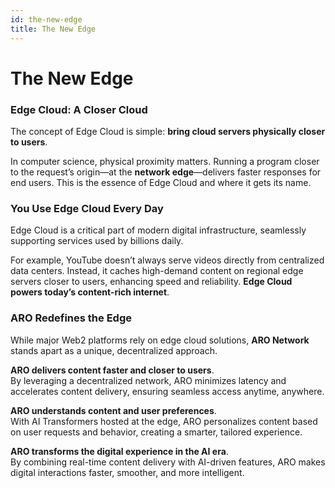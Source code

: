 ```yaml
---
id: the-new-edge
title: The New Edge
---
```


# The New Edge

### Edge Cloud: A Closer Cloud

The concept of Edge Cloud is simple: **bring cloud servers physically closer to users**.

In computer science, physical proximity matters. Running a program closer to the request’s origin—at the **network edge**—delivers faster responses for end users. This is the essence of Edge Cloud and where it gets its name.

### You Use Edge Cloud Every Day

Edge Cloud is a critical part of modern digital infrastructure, seamlessly supporting services used by billions daily.

For example, YouTube doesn’t always serve videos directly from centralized data centers. Instead, it caches high-demand content on regional edge servers closer to users, enhancing speed and reliability. **Edge Cloud powers today’s content-rich internet**.

### ARO Redefines the Edge

While major Web2 platforms rely on edge cloud solutions, **ARO Network** stands apart as a unique, decentralized approach.

**ARO delivers content faster and closer to users**.  
By leveraging a decentralized network, ARO minimizes latency and accelerates content delivery, ensuring seamless access anytime, anywhere.

**ARO understands content and user preferences**.  
With AI Transformers hosted at the edge, ARO personalizes content based on user requests and behavior, creating a smarter, tailored experience.

**ARO transforms the digital experience in the AI era**.  
By combining real-time content delivery with AI-driven features, ARO makes digital interactions faster, smoother, and more intelligent.